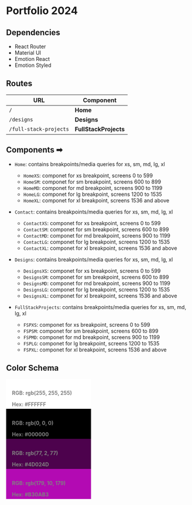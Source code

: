 # Portfolio 2024

## Dependencies
- React Router
- Material UI
- Emotion React
- Emotion Styled



## Routes
|       URL               |     Component           |
| ----------------------- | ----------------------- |
| `/`                     | **Home**                |
| `/designs`              | **Designs**             |
| `/full-stack-projects`  | **FullStackProjects**   |



## Components  ➡ 
- `Home`: contains breakpoints/media queries for xs, sm, md, lg, xl
    - `HomeXS`: componet for xs breakpoint, screens 0 to 599
    - `HomeSM`: componet for sm breakpoint, screens 600 to 899
    - `HomeMD`: componet for md breakpoint, screens 900 to 1199
    - `HomeLG`: componet for lg breakpoint, screens 1200 to 1535
    - `HomeXL`: componet for xl breakpoint, screens 1536 and above

- `Contact`: contains breakpoints/media queries for xs, sm, md, lg, xl
    - `ContactXS`: componet for xs breakpoint, screens 0 to 599
    - `ContactSM`: componet for sm breakpoint, screens 600 to 899
    - `ContactMD`: componet for md breakpoint, screens 900 to 1199
    - `ContactLG`: componet for lg breakpoint, screens 1200 to 1535
    - `ContactXL`: componet for xl breakpoint, screens 1536 and above

- `Designs`: contains breakpoints/media queries for xs, sm, md, lg, xl
    - `DesignsXS`: componet for xs breakpoint, screens 0 to 599
    - `DesignsSM`: componet for sm breakpoint, screens 600 to 899
    - `DesignsMD`: componet for md breakpoint, screens 900 to 1199
    - `DesignsLG`: componet for lg breakpoint, screens 1200 to 1535
    - `DesignsXL`: componet for xl breakpoint, screens 1536 and above

- `FullStackProjects`: contains breakpoints/media queries for xs, sm, md, lg, xl
    - `FSPXS`: componet for xs breakpoint, screens 0 to 599
    - `FSPSM`: componet for sm breakpoint, screens 600 to 899
    - `FSPMD`: componet for md breakpoint, screens 900 to 1199
    - `FSPLG`: componet for lg breakpoint, screens 1200 to 1535
    - `FSPXL`: componet for xl breakpoint, screens 1536 and above



## Color Schema
 <div class=' color one'>
    <p class='text' >RGB: rgb(255, 255, 255) </p>
    <p class='text' >Hex: #FFFFFF </p>
 </div> 

 <div class=' color two'>
    <p class='text' >RGB: rgb(0, 0, 0) </p>
    <p class='text' >Hex: #000000 </p>
 </div>             

<div class=' color three'>
    <p class='text' >RGB: rgb(77, 2, 77) </p>
    <p class='text' >Hex: #4D024D </p>
 </div> 
 
<div class=' color four'>
    <p class='text' >RGB: rgb(179, 10, 179) </p>
    <p class='text' >Hex: #B30AB3 </p>
 </div>

<style>
    .color {
        font-weight: bolder;
        padding: 1rem;
            width: 200px;
            height: 50px;         
    }

    .text {
        color: grey
    }

    .one {
        background-color: white;
    }
        
    .two {
        background-color: black;
    }

    .three {
        background-color: rgb(77, 2, 77);
    }

    .four {
        background-color: rgb(179, 10, 179);
    }
</style>